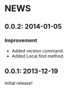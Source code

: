 # NEWS

## 0.0.2: 2014-01-05

### Improvement

  * Added version command.
  * Added Local.find method.

## 0.0.1: 2013-12-19

Initial release!
